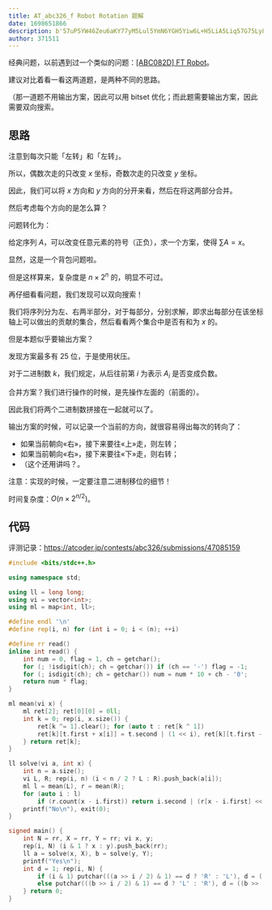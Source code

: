 ```yaml
---
title: AT_abc326_f Robot Rotation 题解
date: 1698651866
description: b'57uP5YW46Zeu6aKY77yM5Lul5YmN6YGH5Yiw6L+H5LiA5Liq57G75Ly855qE6Zeu6aKY77yaW1tBQkMwODJEXSBGVCBSb2JvdF0oaHR0cHM6Ly93d3cubHVvZ3UuY29tLmNuL3Byb2JsZW0vQVRfYXJjMDg3X2Ip44CCCgrlu7rorq7lr7nmr5TnnYDnnIvkuIDnnIvov5nkuKTpgZPpopjvvIzmmK/kuKTnp43kuI3lkIznmoTmgJ3ot6/jgIIKCu+8iOmCo+S4gOmBk+mimOS4jeeUqOi+k+WHuuaWueahiO+8jOWboOatpOWPr+S7peeUqA=='
author: 371511
---
```


经典问题，以前遇到过一个类似的问题：[[ABC082D] FT Robot](https://www.luogu.com.cn/problem/AT_arc087_b)。

建议对比着看一看这两道题，是两种不同的思路。

（那一道题不用输出方案，因此可以用 bitset 优化；而此题需要输出方案，因此需要双向搜索。

## 思路

注意到每次只能「左转」和「左转」。

所以，偶数次走的只改变 $x$ 坐标，奇数次走的只改变 $y$ 坐标。

因此，我们可以将 $x$ 方向和 $y$ 方向的分开来看，然后在将这两部分合并。

然后考虑每个方向的是怎么算？

问题转化为：

给定序列 $A$，可以改变任意元素的符号（正负），求一个方案，使得 $\sum A=x$。

显然，这是一个背包问题啦。

但是这样算来，复杂度是 $n\times2^n$ 的，明显不可过。

再仔细看看问题，我们发现可以双向搜索！

我们将序列分为左、右两半部分，对于每部分，分别求解，即求出每部分在该坐标轴上可以做出的贡献的集合，然后看看两个集合中是否有和为 $x$ 的。

但是本题似乎要输出方案？

发现方案最多有 $25$ 位，于是使用状压。

对于二进制数 $k$，我们规定，从后往前第 $i$ 为表示 $A_i$ 是否变成负数。

合并方案？我们进行操作的时候，是先操作左面的（前面的）。

因此我们将两个二进制数拼接在一起就可以了。

输出方案的时候，可以记录一个当前的方向，就很容易得出每次的转向了：

- 如果当前朝向«右»，接下来要往«上»走，则左转；
- 如果当前朝向«右»，接下来要往«下»走，则右转；
- （这个还用讲吗？。

注意：实现的时候，一定要注意二进制移位的细节！

时间复杂度：$O(n\times2^{n/2})$。

## 代码

评测记录：<https://atcoder.jp/contests/abc326/submissions/47085159>

```cpp
#include <bits/stdc++.h>

using namespace std;

using ll = long long;
using vi = vector<int>;
using ml = map<int, ll>;

#define endl '\n'
#define rep(i, n) for (int i = 0; i < (n); ++i)

#define rr read()
inline int read() {
    int num = 0, flag = 1, ch = getchar();
    for (; !isdigit(ch); ch = getchar()) if (ch == '-') flag = -1;
    for (; isdigit(ch); ch = getchar()) num = num * 10 + ch - '0';
    return num * flag;
}

ml mean(vi x) {
    ml ret[2]; ret[0][0] = 0ll;
    int k = 0; rep(i, x.size()) {
        ret[k ^= 1].clear(); for (auto t : ret[k ^ 1])
        ret[k][t.first + x[i]] = t.second | (1 << i), ret[k][t.first - x[i]] = t.second;
    } return ret[k];
}

ll solve(vi a, int x) {
    int n = a.size();
    vi L, R; rep(i, n) (i < n / 2 ? L : R).push_back(a[i]);
    ml l = mean(L), r = mean(R);
    for (auto i : l)
        if (r.count(x - i.first)) return i.second | (r[x - i.first] << n / 2);
    printf("No\n"), exit(0);
}

signed main() {
    int N = rr, X = rr, Y = rr; vi x, y;
    rep(i, N) (i & 1 ? x : y).push_back(rr);
    ll a = solve(x, X), b = solve(y, Y);
    printf("Yes\n");
    int d = 1; rep(i, N) {
        if (i & 1) putchar(((a >> i / 2) & 1) == d ? 'R' : 'L'), d = ((a >> (i >> 1)) & 1);
        else putchar(((b >> i / 2) & 1) == d ? 'L' : 'R'), d = ((b >> (i >> 1)) & 1);
    } return 0;
}
```

